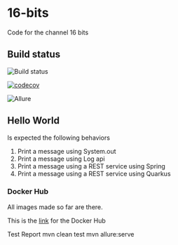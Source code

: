 # 16-bits
Code for the channel 16 bits

## Build status
![Build status](https://github.com/luizgustavocosta/16-bits/workflows/Java%20CI%20with%20Maven/badge.svg) 

[![codecov](https://codecov.io/gh/luizgustavocosta/16-bits/branch/main/graph/badge.svg?token=FZKU9UKRIO)](https://codecov.io/gh/luizgustavocosta/16-bits)

![Allure](https://github.com/luizgustavocosta/16-bits/workflows/allure-junit5-maven/badge.svg) 

## Hello World
Is expected the following behaviors
1. Print a message using System.out
2. Print a message using Log api
3. Print a message using a REST service using Spring
4. Print a message using a REST service using Quarkus

### Docker Hub
All images made so far are there.

This is the [link](https://hub.docker.com/u/16bits) for the Docker Hub

Test Report
mvn clean test
mvn allure:serve